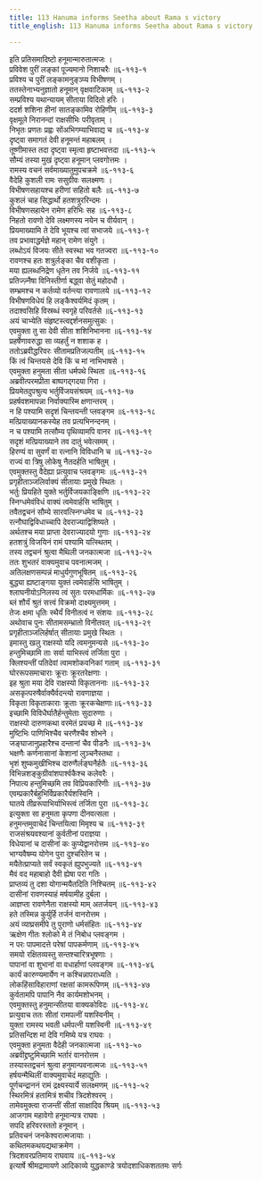 ```yaml
---
title: 113 Hanuma informs Seetha about Rama s victory
title_english: 113 Hanuma informs Seetha about Rama s victory

---
```

<div class="audioEmbed"  caption="श्रीराम-हरिसीताराममूर्ति-घनपाठिभ्यां वचनम्" src="https://archive.org/download/Ramayana-recitation-Sriram-harisItArAmamUrti-Ghanapaati-v2/Kanda_6/Kanda_6_YK-113-Hanuma_informs_Seetha_about_Rama_s_victory__0.mp3"></div>

इति प्रतिसमादिष्टो हनूमान्मारुतात्मजः ।  
प्रविवेश पुरीं लङ्कां पूज्यमानो निशाचरैः ॥६-११३-१  
प्रविश्य च पुरीं लङ्कामनुङ्ञ्प्य विभीषणम् ।  
ततस्तेनाभ्यनुज्ञातो हनूमान् वृक्षवाटिकाम् ॥६-११३-२  
सम्प्रविश्य यथान्यायम् सीताया विदितो हरिः ।  
ददर्श शशिना हीनां सातङ्कामिव रोहिणीम् ॥६-११३-३  
वृक्षमूले निरानन्दां राक्षसीभिः परीवृताम् ।  
निभृतः प्रणतः प्रह्वः सोंअभिगम्याभिवाद्य च ॥६-११३-४  
दृष्ट्वा समागतं देवी हनूमन्तं महाबलम् ।  
तूष्णीमास्त तदा दृष्ट्वा स्मृत्वा हृष्टाभवत्तदा ॥६-११३-५  
सौम्यं तस्या मुखं दृष्ट्वा हनूमान् प्लवगोत्तमः ।  
रामस्य वचनं सर्वमाख्यातुमुपचक्रमे ॥६-११३-६  
वैदेहि कुशली रामः ससुग्रीवः सलक्ष्मणः ।  
विभीषणसहायश्च हरीणां सहितो बलैः ॥६-११३-७  
कुशलं चाह सिद्धार्थो हतशत्रुररिन्दमः ।  
विभीषणसहायेन रामेण हरिभिः सह ॥६-११३-८  
निहतो रावणो देवि लक्ष्मणस्य नयेन च वीर्यवान् ।  
प्रियमाख्यामि ते देवि भूयश्च त्वां सभाजये ॥६-११३-९  
तव प्रभावाद्धर्मज्ञे महान् रामेण संयुगे ।  
लब्धोऽयं विजयः सीते स्वस्था भव गतज्वरा ॥६-११३-१०  
रावणश्च हतः शत्रुर्लङ्का चैव वशीकृता ।  
मया ह्यलब्धनिद्रेण धृतेन तव निर्जये ॥६-११३-११  
प्रतिज्ज़्नैषा विनिस्तीर्णा बद्ध्वा सेतुं महोदधौ ।  
सम्भ्रमश्च न कर्तव्यो वर्तन्त्या रावणालये ॥६-११३-१२  
विभीषणविधेयं हि लङ्कैश्वर्यमिदं कृतम् ।  
तदाश्वसिहि विस्रब्धं स्वगृहे परिवर्तसे ॥६-११३-१३  
अयं चाभ्येति संहृष्टस्त्वद्दर्शनसमुत्सुकः ।  
एवमुक्ता तु सा देवी सीता शशिनिभानना ॥६-११३-१४  
प्रहर्षेणावरुद्धा सा व्यहर्तुं न शशाक ह ।  
ततोऽब्रवीद्धरिवरः सीतामप्रतिजल्पतीम् ॥६-११३-१५  
किं त्वं चिन्तयसे देवि किं च मां नाभिभाषसे ।  
एवमुक्ता हनुमता सीता धर्मपथे स्थिता ॥६-११३-१६  
अब्रवीत्परमप्रीता बाष्पगद्गदया गिरा ।  
प्रियमेतदुपश्रुत्य भर्तुर्विजयसंश्रयम् ॥६-११३-१७  
प्रहर्षवशमापन्ना निर्वाक्यास्मि क्षणान्तरम् ।  
न हि पश्यामि सदृशं चिन्तयन्ती प्लवङ्गम ॥६-११३-१८  
मत्प्रियाख्यानकस्येह तव प्रत्यभिनन्दनम् ।  
न च पश्यामि तत्सौम्य पृथिव्यामपि वानर ॥६-११३-१९  
सदृशं मत्प्रियाख्याने तव दातुं भवेत्समम् ।  
हिरण्यं वा सुवर्णं वा रत्नानि विविधानि च ॥६-११३-२०  
राज्यं वा त्रिषु लोकेषु नैतदर्हति भाषितुम् ।  
एवमुक्तस्तु वैदेह्या प्रत्युवाच प्लवङ्गमः ॥६-११३-२१  
प्रगृहीताञ्जलिर्वाक्यं सीतायाः प्रमुखे स्थितः ।  
भर्तुः प्रियहिते युक्ते भर्तुर्विजयकाङ्क्षिणि ॥६-११३-२२  
स्निग्धमेवंविधं वाक्यं त्वमेवार्हसि भाषितुम् ।  
तवैतद्वचनं सौम्ये सारवत्स्निग्धमेव च ॥६-११३-२३  
रत्नौघाद्विविधाच्चापि देवराज्याद्विशिष्यते ।  
अर्थतश्च मया प्राप्ता देवराज्यादयो गुणाः ॥६-११३-२४  
हतशत्रुं विजयिनं रामं पश्यामि यत्स्थितम् ।  
तस्य तद्वचनं श्रुत्वा मैथिली जनकात्मजा ॥६-११३-२५  
ततः शुभतरं वाक्यमुवाच पवनात्मजम् ।  
अतिलक्षणसम्पन्नं माधुर्यगुणभूषितम् ॥६-११३-२६  
बुद्ध्या ह्यष्टाङ्गया युक्तं त्वमेवार्हसि भाषितुम् ।  
श्लाघनीयोऽनिलस्य त्वं सुतः परमधार्मिकः ॥६-११३-२७  
ब्लं शौर्यं श्रुतं सत्त्वं विक्रमो दाक्ष्यमुत्तमम् ।  
तेजः क्षमा धृतिः स्थैर्यं विनीतत्वं न संशयः ॥६-११३-२८  
अथोवाच पुनः सीतामसम्भ्रातो विनीतवत् ॥६-११३-२९  
प्रगृहीताञ्जलिर्हर्षात् सीतायाः प्रमुखे स्थितः ।  
इमास्तु खलु राक्षस्यो यदि त्वमनुमन्यसे ॥६-११३-३०  
हन्तुमिच्छामि ताः सर्वा याभिस्त्वं तर्जिता पुरा ।  
क्लिश्यन्तीं पतिदेवां त्वामशोकवनिकां गताम् ॥६-११३-३१  
घोररूपसमाचाराः क्रूराः क्रूरतरेक्षणाः ।  
इह श्रुता मया देवि राक्षस्यो विकृताननाः ॥६-११३-३२  
असकृत्परुषैर्वाक्यैर्वदन्त्यो रावणाज्ञया ।  
विकृता विकृताकाराः क्रूताः क्रूरकचेक्षणाः॥६-११३-३३  
इच्छामि विविधैर्घातैर्हन्तुमेताः सुदारुणाः ।  
राक्षस्यो दारुणकथा वरमेतं प्रयच्छ मे ॥६-११३-३४  
मुष्टिभिः पाणिभिश्चैव चरणैश्चैव शोभने ।  
जङ्घाजानुप्रहारैश्च दन्तानां चैव पीडनैः ॥६-११३-३५  
भक्षणैः कर्णनासानां केशानां लुञ्चनैस्तथा ।  
भृशं शुष्कमुखीभिश्च दारुणैर्लङ्घनैर्हतैः ॥६-११३-३६  
विभिन्नशङ्कुग्रीवांशपार्श्वकैश्च कलेवरैः ।  
निपात्य हन्तुमिच्छमि तव विप्रियकारिणीः ॥६-११३-३७  
एवम्प्रकारैर्बहुभिर्विप्रकारैर्यशस्विनि ।  
घातये तीव्ररूपाभिर्याभिस्त्वं तर्जिता पुरा ॥६-११३-३८  
इत्युक्ता सा हनुमता कृपणा दीनवत्सला ।  
हनुमन्तमुवाचेदं चिन्तयित्वा मिमृश्य च ॥६-११३-३९  
राजसंश्रयवश्यानां कुर्वतीनां पराज्ञया ।  
विधेयानां च दासीनां कः कुप्येद्वानरोत्तम ॥६-११३-४०  
भाग्यवैषम्य योगेन पुरा दुश्चरितेन च ।  
मयैतेत्प्राप्यते सर्वं स्वकृतं ह्युपभुज्यते ॥६-११३-४१  
मैवं वद महाबाहो दैवी ह्येषा परा गतिः ।  
प्राप्तव्यं तु दशा योगान्मयैतदिति निश्चितम् ॥६-११३-४२  
दासीनां रावणस्याहं मर्षयामीह दुर्बला ।  
आज्ञप्ता रावणेनैता राक्षस्यो माम् अतर्जयन् ॥६-११३-४३  
हते तस्मिन्न कुर्युर्हि तर्जनं वानरोत्तम ।  
अयं व्याघ्रसमीपे तु पुराणो धर्मसंहितः ॥६-११३-४४  
ऋक्षेण गीतः श्लोको मे तं निबोध प्लवङ्गम ।  
न परः पापमादत्ते परेषां पापकर्मणाम् ॥६-११३-४५  
समयो रक्षितव्यस्तु सन्तश्चारित्रभूषणाः ।  
पापानां वा शुभानां वा वधार्हाणां प्लवङ्गम ॥६-११३-४६  
कार्यं कारुण्यमार्येण न कश्चिन्नापराध्यति ।  
लोकहिंसाविहाराणां रक्षसां कामरूपिणम् ॥६-११३-४७  
कुर्वतामपि पापानि नैव कार्यमशोभनम् ।  
एवमुक्तस्तु हनुमान्सीतया वाक्यकोविदः ॥६-११३-४८  
प्रत्युवाच ततः सीतां रामपत्नीं यशस्विनीम् ।  
युक्ता रामस्य भवती धर्मपत्नी यशस्विनी ॥६-११३-४९  
प्रतिसन्दिश मां देवि गमिष्ये यत्र राघवः ।  
एवमुक्ता हनुमता वैदेही जनकात्मजा ॥६-११३-५०  
अब्रवीद्द्रष्टुमिच्छामि भर्तारं वानरोत्तम ।  
तस्यास्तद्वचनं श्रुत्वा हनुमान्पवनात्मजः ॥६-११३-५१  
हर्षयन्मैथिलीं वाक्यमुवाचेदं महाद्युतिः ।  
पूर्णचन्द्राननं रामं द्रक्ष्यस्यार्ये सलक्ष्मणम् ॥६-११३-५२  
स्थिरमित्रं हतामित्रं शचीव त्रिदशेश्वरम् ।  
तामेवमुक्त्वा राजन्तीं सीतां साक्षादिव श्रियम् ॥६-११३-५३  
आजगाम महावेगो हनूमान्यत्र राघवः ।  
सपदि हरिवरस्ततो हनूमान् ।  
प्रतिवचनं जनकेश्वरात्मजायाः ।  
कथितमकथयद्यथाक्रमेण ।  
त्रिदशवरप्रतिमाय राघवाय ॥६-११३-५४  
इत्यार्षे श्रीमद्रामायणे आदिकाव्ये युद्धकाण्डे त्रयोदशाधिकशततमः सर्गः